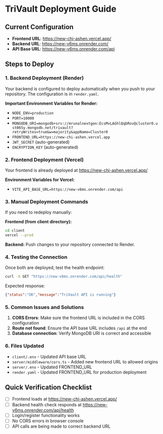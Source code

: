 # TriVault Deployment Guide

## Current Configuration

- **Frontend URL**: https://new-chi-ashen.vercel.app/
- **Backend URL**: https://new-v6ms.onrender.com/
- **API Base URL**: https://new-v6ms.onrender.com/api

## Steps to Deploy

### 1. Backend Deployment (Render)

Your backend is configured to deploy automatically when you push to your repository. The configuration is in `render.yaml`.

**Important Environment Variables for Render:**
- `NODE_ENV=production`
- `PORT=10000`
- `MONGODB_URI=mongodb+srv://mrunalnextgen:EcsMvLAGhlQqbRov@cluster0.ust065y.mongodb.net/trivault?retryWrites=true&w=majority&appName=Cluster0`
- `FRONTEND_URL=https://new-chi-ashen.vercel.app`
- `JWT_SECRET` (auto-generated)
- `ENCRYPTION_KEY` (auto-generated)

### 2. Frontend Deployment (Vercel)

Your frontend is already deployed at https://new-chi-ashen.vercel.app/

**Environment Variables for Vercel:**
- `VITE_API_BASE_URL=https://new-v6ms.onrender.com/api`

### 3. Manual Deployment Commands

If you need to redeploy manually:

**Frontend (from client directory):**
```bash
cd client
vercel --prod
```

**Backend:** Push changes to your repository connected to Render.

### 4. Testing the Connection

Once both are deployed, test the health endpoint:
```bash
curl -X GET "https://new-v6ms.onrender.com/api/health"
```

Expected response:
```json
{"status":"OK","message":"TriVault API is running"}
```

### 5. Common Issues and Solutions

1. **CORS Errors**: Make sure the frontend URL is included in the CORS configuration
2. **Route not found**: Ensure the API base URL includes `/api` at the end
3. **Database connection**: Verify MongoDB URI is correct and accessible

### 6. Files Updated

- `client/.env` - Updated API base URL
- `server/middleware/cors.ts` - Added new frontend URL to allowed origins
- `server/.env` - Updated FRONTEND_URL
- `render.yaml` - Updated FRONTEND_URL for production deployment

## Quick Verification Checklist

- [ ] Frontend loads at https://new-chi-ashen.vercel.app/
- [ ] Backend health check responds at https://new-v6ms.onrender.com/api/health
- [ ] Login/register functionality works
- [ ] No CORS errors in browser console
- [ ] API calls are being made to correct backend URL
